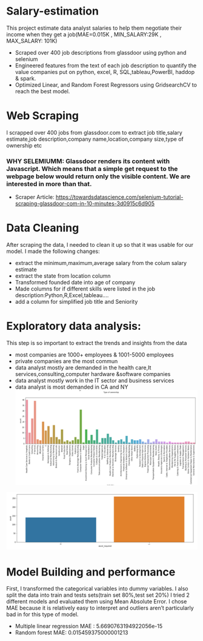 # Salary-estimation
This project estimate data analyst salaries to help them negotiate their income when they get a job(MAE=0.015K , MIN_SALARY:29K , MAX_SALARY: 101K)
* Scraped over 400 job descriptions from glassdoor using python and selenium
* Engineered features from the text of each job description to quantify the value companies put on python, excel, R, SQL,tableau,PowerBI, haddop & spark.
* Optimized Linear, and Random Forest Regressors using GridsearchCV to reach the best model.

# Web Scraping
I scrapped over 400 jobs from glassdoor.com to extract job title,salary estimate,job description,company name,location,company size,type of ownership etc
### WHY SELEMIUMM: Glassdoor renders its content with Javascript. Which means that a simple get request to the webpage below would return only the visible content. We are interested in more than that.
* Scraper Article: https://towardsdatascience.com/selenium-tutorial-scraping-glassdoor-com-in-10-minutes-3d0915c6d905

# Data Cleaning
After scraping the data, I needed to clean it up so that it was usable for our model. I made the following changes:
* extract the minimum,maximum,average salary from the colum salary estimate
* extract the state from location column
* Transformed founded date into age of company
* Made columns for if different skills were listed in the job description:Python,R,Excel,tableau....
* add a column for simplified job title and Seniority

# Exploratory data analysis:
This step is so important to extract the trends and insights from the data
* most companies are 1000+ employees & 1001-5000 employees
* private companies are the most commun 
* data analyst mostly are demanded in the health care,It services,consulting,computer hardware &software companies
* data analyst mostly work in the IT sector and business services
* data analyst is most demanded in CA and NY
![](https://github.com/kaouta/Salary-estimation/blob/master/type%20of%20ownership.png)

![](https://github.com/kaouta/Salary-estimation/blob/master/excel.png)

# Model Building and performance
First, I transformed the categorical variables into dummy variables. I also split the data into train and tests sets(train set 80%,test set 20%)
I tried 2 different models and evaluated them using Mean Absolute Error. I chose MAE because it is relatively easy to interpret and outliers aren’t particularly bad in for this type of model.

* Multiple linear regression MAE : 5.6690763194922056e-15
* Random forest MAE: 0.015459375000001213

